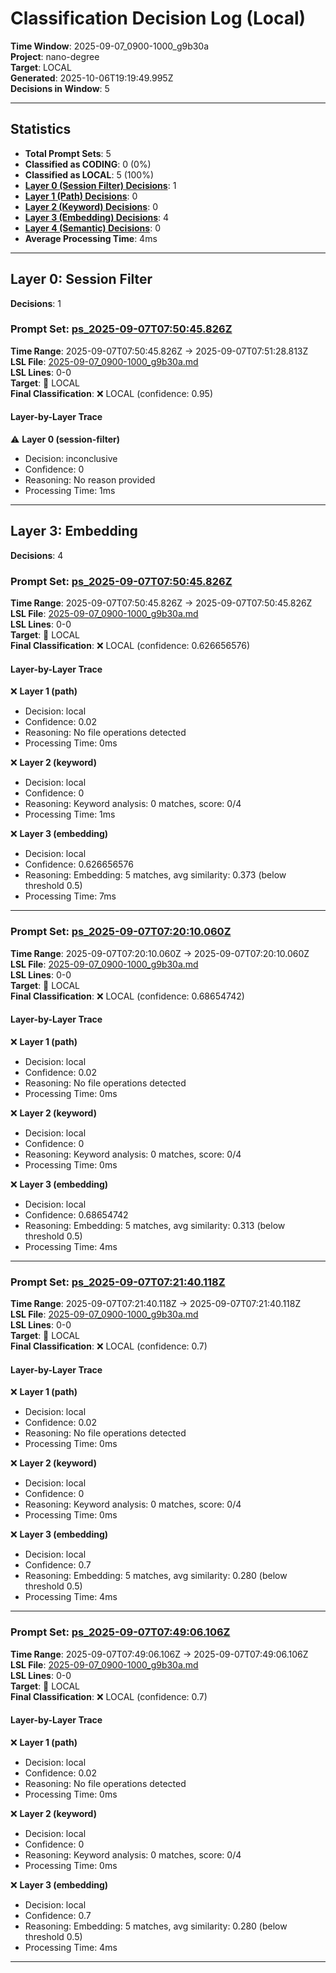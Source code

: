 # Classification Decision Log (Local)

**Time Window**: 2025-09-07_0900-1000_g9b30a<br>
**Project**: nano-degree<br>
**Target**: LOCAL<br>
**Generated**: 2025-10-06T19:19:49.995Z<br>
**Decisions in Window**: 5

---

## Statistics

- **Total Prompt Sets**: 5
- **Classified as CODING**: 0 (0%)
- **Classified as LOCAL**: 5 (100%)
- **[Layer 0 (Session Filter) Decisions](#layer-0-session-filter)**: 1
- **[Layer 1 (Path) Decisions](#layer-1-path)**: 0
- **[Layer 2 (Keyword) Decisions](#layer-2-keyword)**: 0
- **[Layer 3 (Embedding) Decisions](#layer-3-embedding)**: 4
- **[Layer 4 (Semantic) Decisions](#layer-4-semantic)**: 0
- **Average Processing Time**: 4ms

---

## Layer 0: Session Filter

**Decisions**: 1

### Prompt Set: [ps_2025-09-07T07:50:45.826Z](../../history/2025-09-07_0900-1000_g9b30a.md#ps_2025-09-07T07:50:45.826Z)

**Time Range**: 2025-09-07T07:50:45.826Z → 2025-09-07T07:51:28.813Z<br>
**LSL File**: [2025-09-07_0900-1000_g9b30a.md](../../history/2025-09-07_0900-1000_g9b30a.md#ps_2025-09-07T07:50:45.826Z)<br>
**LSL Lines**: 0-0<br>
**Target**: 📍 LOCAL<br>
**Final Classification**: ❌ LOCAL (confidence: 0.95)

#### Layer-by-Layer Trace

⚠️ **Layer 0 (session-filter)**
- Decision: inconclusive
- Confidence: 0
- Reasoning: No reason provided
- Processing Time: 1ms

---

## Layer 3: Embedding

**Decisions**: 4

### Prompt Set: [ps_2025-09-07T07:50:45.826Z](../../history/2025-09-07_0900-1000_g9b30a.md#ps_2025-09-07T07:50:45.826Z)

**Time Range**: 2025-09-07T07:50:45.826Z → 2025-09-07T07:50:45.826Z<br>
**LSL File**: [2025-09-07_0900-1000_g9b30a.md](../../history/2025-09-07_0900-1000_g9b30a.md#ps_2025-09-07T07:50:45.826Z)<br>
**LSL Lines**: 0-0<br>
**Target**: 📍 LOCAL<br>
**Final Classification**: ❌ LOCAL (confidence: 0.626656576)

#### Layer-by-Layer Trace

❌ **Layer 1 (path)**
- Decision: local
- Confidence: 0.02
- Reasoning: No file operations detected
- Processing Time: 0ms

❌ **Layer 2 (keyword)**
- Decision: local
- Confidence: 0
- Reasoning: Keyword analysis: 0 matches, score: 0/4
- Processing Time: 1ms

❌ **Layer 3 (embedding)**
- Decision: local
- Confidence: 0.626656576
- Reasoning: Embedding: 5 matches, avg similarity: 0.373 (below threshold 0.5)
- Processing Time: 7ms

---

### Prompt Set: [ps_2025-09-07T07:20:10.060Z](../../history/2025-09-07_0900-1000_g9b30a.md#ps_2025-09-07T07:20:10.060Z)

**Time Range**: 2025-09-07T07:20:10.060Z → 2025-09-07T07:20:10.060Z<br>
**LSL File**: [2025-09-07_0900-1000_g9b30a.md](../../history/2025-09-07_0900-1000_g9b30a.md#ps_2025-09-07T07:20:10.060Z)<br>
**LSL Lines**: 0-0<br>
**Target**: 📍 LOCAL<br>
**Final Classification**: ❌ LOCAL (confidence: 0.68654742)

#### Layer-by-Layer Trace

❌ **Layer 1 (path)**
- Decision: local
- Confidence: 0.02
- Reasoning: No file operations detected
- Processing Time: 0ms

❌ **Layer 2 (keyword)**
- Decision: local
- Confidence: 0
- Reasoning: Keyword analysis: 0 matches, score: 0/4
- Processing Time: 0ms

❌ **Layer 3 (embedding)**
- Decision: local
- Confidence: 0.68654742
- Reasoning: Embedding: 5 matches, avg similarity: 0.313 (below threshold 0.5)
- Processing Time: 4ms

---

### Prompt Set: [ps_2025-09-07T07:21:40.118Z](../../history/2025-09-07_0900-1000_g9b30a.md#ps_2025-09-07T07:21:40.118Z)

**Time Range**: 2025-09-07T07:21:40.118Z → 2025-09-07T07:21:40.118Z<br>
**LSL File**: [2025-09-07_0900-1000_g9b30a.md](../../history/2025-09-07_0900-1000_g9b30a.md#ps_2025-09-07T07:21:40.118Z)<br>
**LSL Lines**: 0-0<br>
**Target**: 📍 LOCAL<br>
**Final Classification**: ❌ LOCAL (confidence: 0.7)

#### Layer-by-Layer Trace

❌ **Layer 1 (path)**
- Decision: local
- Confidence: 0.02
- Reasoning: No file operations detected
- Processing Time: 0ms

❌ **Layer 2 (keyword)**
- Decision: local
- Confidence: 0
- Reasoning: Keyword analysis: 0 matches, score: 0/4
- Processing Time: 0ms

❌ **Layer 3 (embedding)**
- Decision: local
- Confidence: 0.7
- Reasoning: Embedding: 5 matches, avg similarity: 0.280 (below threshold 0.5)
- Processing Time: 4ms

---

### Prompt Set: [ps_2025-09-07T07:49:06.106Z](../../history/2025-09-07_0900-1000_g9b30a.md#ps_2025-09-07T07:49:06.106Z)

**Time Range**: 2025-09-07T07:49:06.106Z → 2025-09-07T07:49:06.106Z<br>
**LSL File**: [2025-09-07_0900-1000_g9b30a.md](../../history/2025-09-07_0900-1000_g9b30a.md#ps_2025-09-07T07:49:06.106Z)<br>
**LSL Lines**: 0-0<br>
**Target**: 📍 LOCAL<br>
**Final Classification**: ❌ LOCAL (confidence: 0.7)

#### Layer-by-Layer Trace

❌ **Layer 1 (path)**
- Decision: local
- Confidence: 0.02
- Reasoning: No file operations detected
- Processing Time: 0ms

❌ **Layer 2 (keyword)**
- Decision: local
- Confidence: 0
- Reasoning: Keyword analysis: 0 matches, score: 0/4
- Processing Time: 0ms

❌ **Layer 3 (embedding)**
- Decision: local
- Confidence: 0.7
- Reasoning: Embedding: 5 matches, avg similarity: 0.280 (below threshold 0.5)
- Processing Time: 4ms

---

